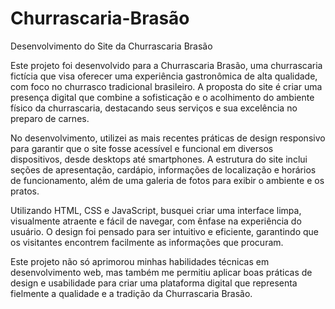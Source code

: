 # Churrascaria-Brasão

Desenvolvimento do Site da Churrascaria Brasão

Este projeto foi desenvolvido para a Churrascaria Brasão, uma churrascaria fictícia que visa oferecer uma experiência gastronômica de alta qualidade, com foco no churrasco tradicional brasileiro. A proposta do site é criar uma presença digital que combine a sofisticação e o acolhimento do ambiente físico da churrascaria, destacando seus serviços e sua excelência no preparo de carnes.

No desenvolvimento, utilizei as mais recentes práticas de design responsivo para garantir que o site fosse acessível e funcional em diversos dispositivos, desde desktops até smartphones. A estrutura do site inclui seções de apresentação, cardápio, informações de localização e horários de funcionamento, além de uma galeria de fotos para exibir o ambiente e os pratos.

Utilizando HTML, CSS e JavaScript, busquei criar uma interface limpa, visualmente atraente e fácil de navegar, com ênfase na experiência do usuário. O design foi pensado para ser intuitivo e eficiente, garantindo que os visitantes encontrem facilmente as informações que procuram.

Este projeto não só aprimorou minhas habilidades técnicas em desenvolvimento web, mas também me permitiu aplicar boas práticas de design e usabilidade para criar uma plataforma digital que representa fielmente a qualidade e a tradição da Churrascaria Brasão.
